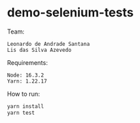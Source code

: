 # demo-selenium-tests

Team:

```
Leonardo de Andrade Santana
Lis das Silva Azevedo
```

Requirements:

```
Node: 16.3.2
Yarn: 1.22.17
```

How to run:

```bash
yarn install
yarn test
```
